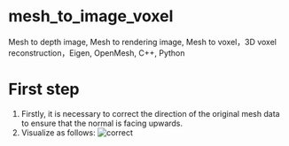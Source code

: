 # mesh_to_image_voxel
Mesh to depth image, Mesh to rendering image, Mesh to voxel，3D voxel reconstruction，Eigen, OpenMesh, C++, Python

# First step
1. Firstly, it is necessary to correct the direction of the original mesh data to ensure that the normal is facing upwards.
2. Visualize as follows:
![correct](https://github.com/huang229/mesh_to_image_voxel/assets/29627190/2d9ea297-a37e-4674-8a4f-c7fe5f8db84a)

